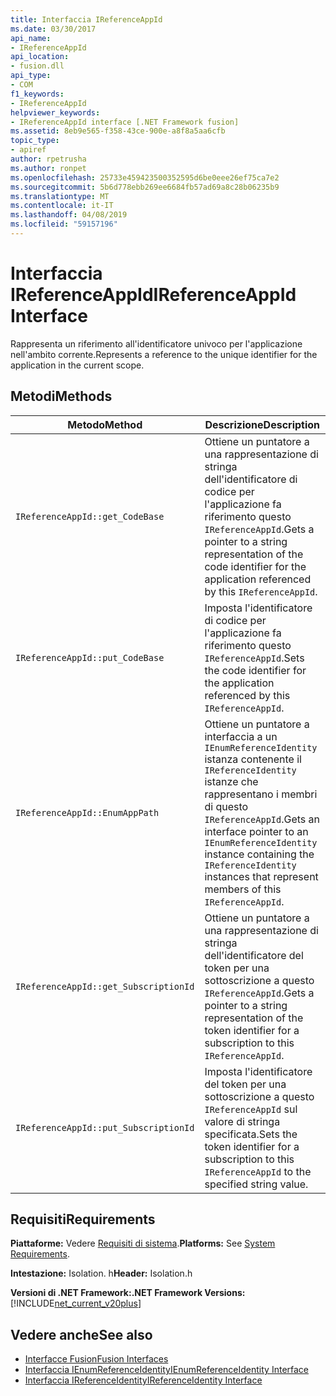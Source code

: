 ```yaml
---
title: Interfaccia IReferenceAppId
ms.date: 03/30/2017
api_name:
- IReferenceAppId
api_location:
- fusion.dll
api_type:
- COM
f1_keywords:
- IReferenceAppId
helpviewer_keywords:
- IReferenceAppId interface [.NET Framework fusion]
ms.assetid: 8eb9e565-f358-43ce-900e-a8f8a5aa6cfb
topic_type:
- apiref
author: rpetrusha
ms.author: ronpet
ms.openlocfilehash: 25733e459423500352595d6be0eee26ef75ca7e2
ms.sourcegitcommit: 5b6d778ebb269ee6684fb57ad69a8c28b06235b9
ms.translationtype: MT
ms.contentlocale: it-IT
ms.lasthandoff: 04/08/2019
ms.locfileid: "59157196"
---
```

# <a name="ireferenceappid-interface"></a><span data-ttu-id="f00e0-102">Interfaccia IReferenceAppId</span><span class="sxs-lookup"><span data-stu-id="f00e0-102">IReferenceAppId Interface</span></span>
<span data-ttu-id="f00e0-103">Rappresenta un riferimento all'identificatore univoco per l'applicazione nell'ambito corrente.</span><span class="sxs-lookup"><span data-stu-id="f00e0-103">Represents a reference to the unique identifier for the application in the current scope.</span></span>  
  
## <a name="methods"></a><span data-ttu-id="f00e0-104">Metodi</span><span class="sxs-lookup"><span data-stu-id="f00e0-104">Methods</span></span>  
  
|<span data-ttu-id="f00e0-105">Metodo</span><span class="sxs-lookup"><span data-stu-id="f00e0-105">Method</span></span>|<span data-ttu-id="f00e0-106">Descrizione</span><span class="sxs-lookup"><span data-stu-id="f00e0-106">Description</span></span>|  
|------------|-----------------|  
|`IReferenceAppId::get_CodeBase`|<span data-ttu-id="f00e0-107">Ottiene un puntatore a una rappresentazione di stringa dell'identificatore di codice per l'applicazione fa riferimento questo `IReferenceAppId`.</span><span class="sxs-lookup"><span data-stu-id="f00e0-107">Gets a pointer to a string representation of the code identifier for the application referenced by this `IReferenceAppId`.</span></span>|  
|`IReferenceAppId::put_CodeBase`|<span data-ttu-id="f00e0-108">Imposta l'identificatore di codice per l'applicazione fa riferimento questo `IReferenceAppId`.</span><span class="sxs-lookup"><span data-stu-id="f00e0-108">Sets the code identifier for the application referenced by this `IReferenceAppId`.</span></span>|  
|`IReferenceAppId::EnumAppPath`|<span data-ttu-id="f00e0-109">Ottiene un puntatore a interfaccia a un `IEnumReferenceIdentity` istanza contenente il `IReferenceIdentity` istanze che rappresentano i membri di questo `IReferenceAppId`.</span><span class="sxs-lookup"><span data-stu-id="f00e0-109">Gets an interface pointer to an `IEnumReferenceIdentity` instance containing the `IReferenceIdentity` instances that represent members of this `IReferenceAppId`.</span></span>|  
|`IReferenceAppId::get_SubscriptionId`|<span data-ttu-id="f00e0-110">Ottiene un puntatore a una rappresentazione di stringa dell'identificatore del token per una sottoscrizione a questo `IReferenceAppId`.</span><span class="sxs-lookup"><span data-stu-id="f00e0-110">Gets a pointer to a string representation of the token identifier for a subscription to this `IReferenceAppId`.</span></span>|  
|`IReferenceAppId::put_SubscriptionId`|<span data-ttu-id="f00e0-111">Imposta l'identificatore del token per una sottoscrizione a questo `IReferenceAppId` sul valore di stringa specificata.</span><span class="sxs-lookup"><span data-stu-id="f00e0-111">Sets the token identifier for a subscription to this `IReferenceAppId` to the specified string value.</span></span>|  
  
## <a name="requirements"></a><span data-ttu-id="f00e0-112">Requisiti</span><span class="sxs-lookup"><span data-stu-id="f00e0-112">Requirements</span></span>  
 <span data-ttu-id="f00e0-113">**Piattaforme:** Vedere [Requisiti di sistema](../../../../docs/framework/get-started/system-requirements.md).</span><span class="sxs-lookup"><span data-stu-id="f00e0-113">**Platforms:** See [System Requirements](../../../../docs/framework/get-started/system-requirements.md).</span></span>  
  
 <span data-ttu-id="f00e0-114">**Intestazione:** Isolation. h</span><span class="sxs-lookup"><span data-stu-id="f00e0-114">**Header:** Isolation.h</span></span>  
  
 **<span data-ttu-id="f00e0-115">Versioni di .NET Framework:</span><span class="sxs-lookup"><span data-stu-id="f00e0-115">.NET Framework Versions:</span></span>** [!INCLUDE[net_current_v20plus](../../../../includes/net-current-v20plus-md.md)]  
  
## <a name="see-also"></a><span data-ttu-id="f00e0-116">Vedere anche</span><span class="sxs-lookup"><span data-stu-id="f00e0-116">See also</span></span>

- [<span data-ttu-id="f00e0-117">Interfacce Fusion</span><span class="sxs-lookup"><span data-stu-id="f00e0-117">Fusion Interfaces</span></span>](../../../../docs/framework/unmanaged-api/fusion/fusion-interfaces.md)
- [<span data-ttu-id="f00e0-118">Interfaccia IEnumReferenceIdentity</span><span class="sxs-lookup"><span data-stu-id="f00e0-118">IEnumReferenceIdentity Interface</span></span>](../../../../docs/framework/unmanaged-api/fusion/ienumreferenceidentity-interface.md)
- [<span data-ttu-id="f00e0-119">Interfaccia IReferenceIdentity</span><span class="sxs-lookup"><span data-stu-id="f00e0-119">IReferenceIdentity Interface</span></span>](../../../../docs/framework/unmanaged-api/fusion/ireferenceidentity-interface.md)
